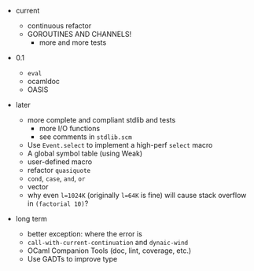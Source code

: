 * current
    * continuous refactor
    * GOROUTINES AND CHANNELS!
        * more and more tests

* 0.1
    * `eval`
    * ocamldoc
    * OASIS

* later
    * more complete and compliant stdlib and tests
        * more I/O functions
        * see comments in `stdlib.scm`
    * Use `Event.select` to implement a high-perf `select` macro
    * A global symbol table (using Weak)
    * user-defined macro
    * refactor `quasiquote`
    * `cond`, `case`, `and`, `or`
    * vector
    * why even `l=1024K` (originally `l=64K` is fine) will cause stack overflow in `(factorial 10)`?

* long term
    * better exception: where the error is
    * `call-with-current-continuation` and `dynaic-wind`
    * OCaml Companion Tools (doc, lint, coverage, etc.)
    * Use GADTs to improve type
